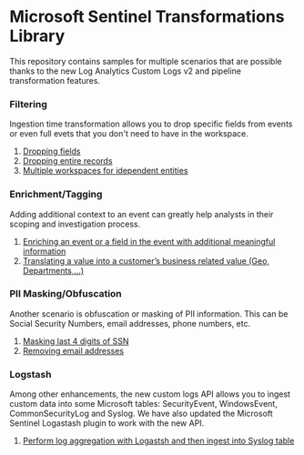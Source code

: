 # Microsoft Sentinel Transformations Library

This repository contains samples for multiple scenarios that are possible thanks to the new Log Analytics Custom Logs v2 and pipeline transformation features.

### Filtering

Ingestion time transformation allows you to drop specific fields from events or even full evets that you don't need to have in the workspace.

1. [Dropping fields](./Filtering#dropping-fields)
2. [Dropping entire records](./Filtering#dropping-rows)
3. [Multiple workspaces for idependent entities](./Filtering#multiple-workspaces-for-idependent-entities)

### Enrichment/Tagging

Adding additional context to an event can greatly help analysts in their scoping and investigation process.

1. [Enriching an event or a field in the event with additional meaningful information](./Tagging#enriching-an-event-with-additional-meaningful-information)
2. [Translating a value into a customer’s business related value (Geo, Departments,…)](./Tagging#translating-a-value-into-a-customers-business-related-value)


### PII Masking/Obfuscation

Another scenario is obfuscation or masking of PII information. This can be Social Security Numbers, email addresses, phone numbers, etc.

1. [Masking last 4 digits of SSN](./Masking#masking-last-4-digits-of-social-security-number)
2. [Removing email addresses](./Masking#removing-personal-identifiable-information)

### Logstash

Among other enhancements, the new custom logs API allows you to ingest custom data into some Microsoft tables: SecurityEvent, WindowsEvent, CommonSecurityLog and Syslog. We have also updated the Microsoft Sentinel Logastash plugin to work with the new API.

1. [Perform log aggregation with Logastsh and then ingest into Syslog table](./Logstash#aggregation)
